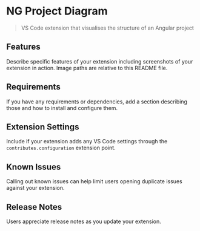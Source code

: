# NG Project Diagram

> VS Code extension that visualises the structure of an Angular project

## Features

Describe specific features of your extension including screenshots of your extension in action. Image paths are relative to this README file.

## Requirements

If you have any requirements or dependencies, add a section describing those and how to install and configure them.

## Extension Settings

Include if your extension adds any VS Code settings through the `contributes.configuration` extension point.

## Known Issues

Calling out known issues can help limit users opening duplicate issues against your extension.

## Release Notes

Users appreciate release notes as you update your extension.
